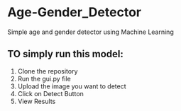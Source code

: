 # Age-Gender_Detector
Simple age and gender detector using Machine Learning
## TO simply run this model:
1. Clone the repository
2. Run the gui.py file
3. Upload the image you want to detect
4. Click on Detect Button
5. View Results 
